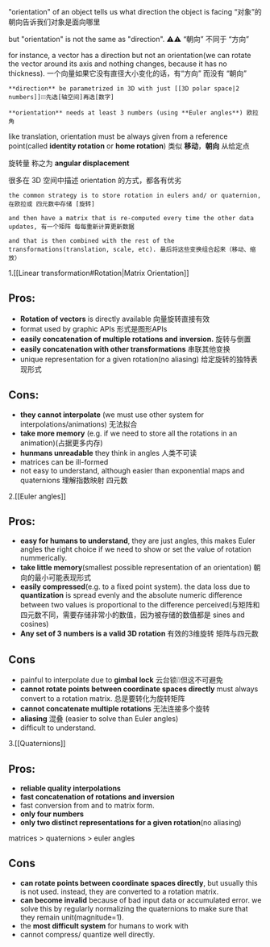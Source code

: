 "orientation" of an object tells us what direction the object is facing “对象”的朝向告诉我们对象是面向哪里

but "orientation" is not the same as "direction". ⚠️⚠️ “朝向” 不同于 “方向”

for instance, a vector has a direction but not an orientation(we can rotate the vector around its axis and nothing changes, because it has no thickness). 一个向量如果它没有直径大小变化的话，有“方向” 而没有 “朝向”

```
**direction** be parametrized in 3D with just [[3D polar space|2 numbers]]❕❕❕先选[轴空间]再选[数字] 

**orientation** needs at least 3 numbers (using **Euler angles**) 欧拉角
```

like translation, orientation must be always given from a reference point(called **identity rotation** or **home rotation**) 类似 **移动**，**朝向** 从给定点 

旋转量 称之为 **angular displacement** 

很多在 3D 空间中描述 orientation 的方式，都各有优劣

```
the common strategy is to store rotation in eulers and/ or quaternion, 在欧拉或 四元数中存储 [旋转]

and then have a matrix that is re-computed every time the other data updates, 有一个矩阵 每每重新计算更新数据

and that is then combined with the rest of the transformations(translation, scale, etc). 最后将这些变换组合起来（移动、缩放）
```

1.[[Linear transformation#Rotation|Matrix Orientation]]

## **Pros:**
- **Rotation of vectors** is directly available 向量旋转直接有效
- format used by graphic APIs 形式是图形APIs
- **easily concatenation of multiple rotations and inversion.** 旋转与倒置
- **easily concatenation with other transformations** 串联其他变换
- unique representation for a given rotation(no aliasing) 给定旋转的独特表现形式

## **Cons:**
- **they cannot interpolate** (we must use other system for interpolations/animations) 无法拟合
- **take more memory** (e.g. if we need to store all the rotations in an animation)(占据更多内存)
- **hunmans unreadable** they think in angles 人类不可读
- matrices can be ill-formed 
- not easy to understand, although easier than exponential maps and quaternions 理解指数映射 四元数


2.[[Euler angles]]
## **Pros:**
- **easy for humans to understand**, they are just angles, this makes Euler angles the right choice if we need to show or set the value of rotation nummerically.
- **take little memory**(smallest possible representation of an orientation) 朝向的最小可能表现形式
- **easily compressed**(e.g. to a fixed point system). the data loss due to **quantization** is spread evenly and the absolute numeric difference between two values is proportional to the difference perceived(与矩阵和四元数不同，需要存储非常小的数值，因为被存储的数值都是 sines and cosines)
- **Any set of 3 numbers is a valid 3D rotation** 有效的3维旋转 矩阵与四元数

## **Cons**
- painful to interpolate due to **gimbal lock** 云台锁❕❕但这不可避免
- **cannot rotate points between coordinate spaces directly** must always convert to a rotation matrix. 总是要转化为旋转矩阵
- **cannot concatenate multiple rotations** 无法连接多个旋转
- **aliasing** 混叠 (easier to solve than Euler angles)
- difficult to understand.

3.[[Quaternions]]
## **Pros:**
- **reliable quality interpolations**
- **fast concatenation of rotations and inversion**
- fast conversion from and to matrix form.
- **only four numbers** 
- **only two distinct representations for a given rotation**(no aliasing)

matrices > quaternions > euler angles

## **Cons**
- **can rotate points between coordinate spaces directly**, but usually this is not used. instead, they are converted to a rotation matrix.
- **can become invalid** because of bad input data or accumulated error. we solve this by regularly normalizing the quaternions to make sure that they remain unit(magnitude=1).
- the **most difficult system** for humans to work with
- cannot compress/ quantize well directly.
